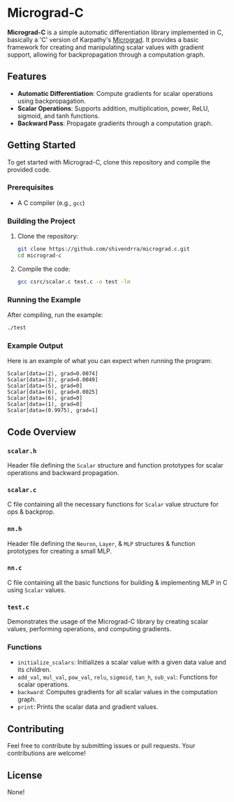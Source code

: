 # Micrograd-C

**Micrograd-C** is a simple automatic differentiation library implemented in C, basically a 'C' version of Karpathy's [Micrograd](https://github.com/karpathy/micrograd). It provides a basic framework for creating and manipulating scalar values with gradient support, allowing for backpropagation through a computation graph.

## Features

- **Automatic Differentiation**: Compute gradients for scalar operations using backpropagation.
- **Scalar Operations**: Supports addition, multiplication, power, ReLU, sigmoid, and tanh functions.
- **Backward Pass**: Propagate gradients through a computation graph.

## Getting Started

To get started with Micrograd-C, clone this repository and compile the provided code.

### Prerequisites

- A C compiler (e.g., `gcc`)

### Building the Project

1. Clone the repository:

   ```bash
   git clone https://github.com/shivendrra/micrograd.c.git
   cd micrograd-c
   ```

2. Compile the code:

   ```bash
   gcc csrc/scalar.c test.c -o test -lm
   ```

### Running the Example

After compiling, run the example:

```bash
./test
```

### Example Output

Here is an example of what you can expect when running the program:

```
Scalar[data=(2), grad=0.0074]
Scalar[data=(3), grad=0.0049]
Scalar[data=(5), grad=0]
Scalar[data=(6), grad=0.0025]
Scalar[data=(6), grad=0]
Scalar[data=(1), grad=0]
Scalar[data=(0.9975), grad=1]
```

## Code Overview

### `scalar.h`

Header file defining the `Scalar` structure and function prototypes for scalar operations and backward propagation.

### `scalar.c`

C file containing all the necessary functions for `Scalar` value structure for ops & backprop.

### `nn.h`

Header file defining the `Neuron`, `Layer`, & `MLP` structures & function prototypes for creating a small MLP.

### `nn.c`

C file containing all the basic functions for building & implementing MLP in C using `Scalar` values.

### `test.c`

Demonstrates the usage of the Micrograd-C library by creating scalar values, performing operations, and computing gradients.

### Functions

- `initialize_scalars`: Initializes a scalar value with a given data value and its children.
- `add_val`, `mul_val`, `pow_val`, `relu`, `sigmoid`, `tan_h`, `sub_val`: Functions for scalar operations.
- `backward`: Computes gradients for all scalar values in the computation graph.
- `print`: Prints the scalar data and gradient values.

## Contributing

Feel free to contribute by submitting issues or pull requests. Your contributions are welcome!

## License

None!